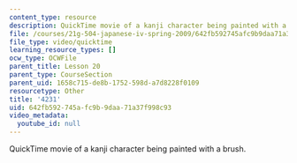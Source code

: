 ```yaml
---
content_type: resource
description: QuickTime movie of a kanji character being painted with a brush.
file: /courses/21g-504-japanese-iv-spring-2009/642fb592745afc9b9daa71a37f998c93_4231.mov
file_type: video/quicktime
learning_resource_types: []
ocw_type: OCWFile
parent_title: Lesson 20
parent_type: CourseSection
parent_uid: 1658c715-de8b-1752-598d-a7d8228f0109
resourcetype: Other
title: '4231'
uid: 642fb592-745a-fc9b-9daa-71a37f998c93
video_metadata:
  youtube_id: null
---
```

QuickTime movie of a kanji character being painted with a brush.